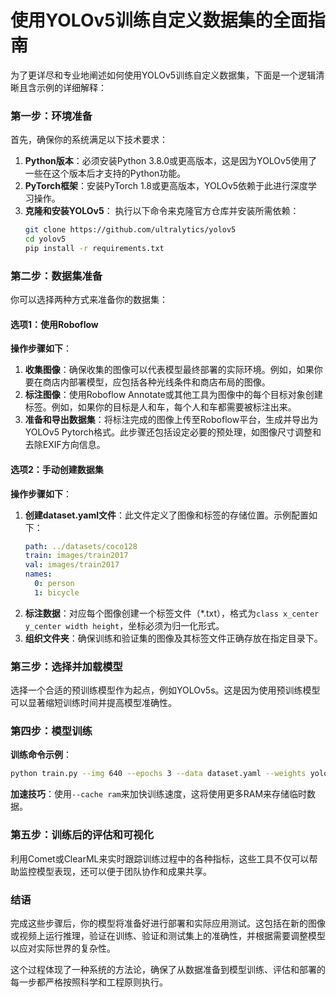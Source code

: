# 使用YOLOv5训练自定义数据集的全面指南

为了更详尽和专业地阐述如何使用YOLOv5训练自定义数据集，下面是一个逻辑清晰且含示例的详细解释：

### 第一步：环境准备
首先，确保你的系统满足以下技术要求：
1. **Python版本**：必须安装Python 3.8.0或更高版本，这是因为YOLOv5使用了一些在这个版本后才支持的Python功能。
2. **PyTorch框架**：安装PyTorch 1.8或更高版本，YOLOv5依赖于此进行深度学习操作。
3. **克隆和安装YOLOv5**：
   执行以下命令来克隆官方仓库并安装所需依赖：
   ```bash
   git clone https://github.com/ultralytics/yolov5
   cd yolov5
   pip install -r requirements.txt
   ```

### 第二步：数据集准备
你可以选择两种方式来准备你的数据集：

#### 选项1：使用Roboflow
**操作步骤如下**：
1. **收集图像**：确保收集的图像可以代表模型最终部署的实际环境。例如，如果你要在商店内部署模型，应包括各种光线条件和商店布局的图像。
2. **标注图像**：使用Roboflow Annotate或其他工具为图像中的每个目标对象创建标签。例如，如果你的目标是人和车，每个人和车都需要被标注出来。
3. **准备和导出数据集**：将标注完成的图像上传至Roboflow平台，生成并导出为YOLOv5 Pytorch格式。此步骤还包括设定必要的预处理，如图像尺寸调整和去除EXIF方向信息。

#### 选项2：手动创建数据集
**操作步骤如下**：
1. **创建dataset.yaml文件**：此文件定义了图像和标签的存储位置。示例配置如下：
   ```yaml
   path: ../datasets/coco128
   train: images/train2017
   val: images/train2017
   names:
     0: person
     1: bicycle
   ```
2. **标注数据**：对应每个图像创建一个标签文件（*.txt），格式为`class x_center y_center width height`，坐标必须为归一化形式。
3. **组织文件夹**：确保训练和验证集的图像及其标签文件正确存放在指定目录下。

### 第三步：选择并加载模型
选择一个合适的预训练模型作为起点，例如YOLOv5s。这是因为使用预训练模型可以显著缩短训练时间并提高模型准确性。

### 第四步：模型训练
**训练命令示例**：
```bash
python train.py --img 640 --epochs 3 --data dataset.yaml --weights yolov5s.pt
```
**加速技巧**：使用`--cache ram`来加快训练速度，这将使用更多RAM来存储临时数据。

### 第五步：训练后的评估和可视化
利用Comet或ClearML来实时跟踪训练过程中的各种指标，这些工具不仅可以帮助监控模型表现，还可以便于团队协作和成果共享。

### 结语
完成这些步骤后，你的模型将准备好进行部署和实际应用测试。这包括在新的图像或视频上运行推理，验证在训练、验证和测试集上的准确性，并根据需要调整模型以应对实际世界的复杂性。

这个过程体现了一种系统的方法论，确保了从数据准备到模型训练、评估和部署的每一步都严格按照科学和工程原则执行。